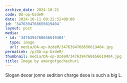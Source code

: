 ```yaml
---
archive_date: 2024-10-21
code: DA-op-UzdeM
date: 2024-10-11 09:22:52+00:00
id: '3476394768656619404'
layout: post
media:
- id: '3476394768656619404'
  type: image
  url: media/DA-op-UzdeM/3476394768656619404.jpg
permalink: /p/DA-op-UzdeM/
thumbnail: media/DA-op-UzdeM/3476394768656619404.jpg
title: Image by amargofgechechuri
---
```


Slogan deoar jonno sedition charge deoa is such a big L.